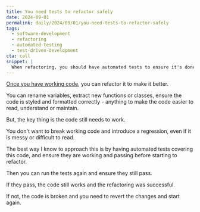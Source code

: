 ```yaml
---
title: You need tests to refactor safely
date: 2024-09-01
permalink: daily/2024/09/01/you-need-tests-to-refactor-safely
tags:
  - software-development
  - refactoring
  - automated-testing
  - test-driven-development
cta: call
snippet: |
  When refactoring, you should have automated tests to ensure it's done safely.
---
```


[Once you have working code][0], you can refactor it to make it better.

You can rename variables, extract new functions or classes, ensure the code is styled and formatted correctly - anything to make the code easier to read, understand or maintain.

But, the key thing is the code still needs to work.

You don't want to break working code and introduce a regression, even if it is messy or difficult to read.

The best way I know to approach this is by having automated tests covering this code, and ensure they are working and passing before starting to refactor.

Then you can run the tests again and ensure they still pass.

If they pass, the code still works and the refactoring was successful.

If not, the code is broken and you need to revert the changes and start again.

[0]: {{site.url}}/daily/2024/08/31/make-it-work-then-make-it-good

